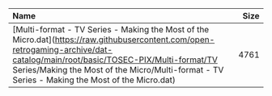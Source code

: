 |Name|Size|
|:---|---:|
|[Multi-format - TV Series - Making the Most of the Micro.dat](https://raw.githubusercontent.com/open-retrogaming-archive/dat-catalog/main/root/basic/TOSEC-PIX/Multi-format/TV Series/Making the Most of the Micro/Multi-format - TV Series - Making the Most of the Micro.dat)|4761|
